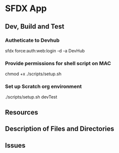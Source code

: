 # SFDX  App

## Dev, Build and Test

### Autheticate to Devhub

sfdx force:auth:web:login -d -a DevHub

### Provide permissions for shell script on MAC
chmod +x ./scripts/setup.sh

### Set up Scratch org environment
./scripts/setup.sh devTest

## Resources


## Description of Files and Directories


## Issues


